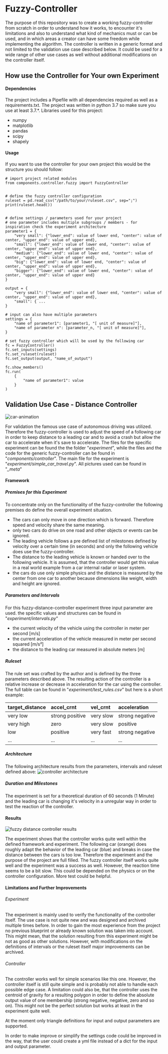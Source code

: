 # Fuzzy-Controller
The purpose of this repository was to create a working fuzzy-controller from scratch in order to understand how it works, to encounter it's limitations and also to understand what kind of mechanics must or can be used, and in which areas a creator can have some freedom while implementing the algorithm. The controller is written in a generic format and not limited to the validation use case described below. It could be used for a wide range of other use cases as well without additional modifications on the controller itself.


## How use the Controller for Your own Experiment
#### Dependencies
The project includes a Pipefile with all dependencies required as well as a requirements.txt. The project was written in python 3.7 so make sure you use at least 3.7.*. Libraries used for this project:

- numpy
- matplotlib
- pandas
- scipy
- shapely

#### Usage

If you want to use the controller for your own project this would be the structure you should follow:
```
# import project related modules
from components.controller.fuzzy import FuzzyController


# define the fuzzy controller configuration
ruleset = pd.read_csv("/path/to/your/ruleset.csv", sep=";")
print(ruleset.head())


# define settings / parameters used for your project
# one parameter includes multiple subgroups / members - for inspiration check the experiment architecture
parameter1 = {
    "very small": {"lower_end": value of lower end, "center": value of center, "upper_end": value of upper end},
    "small": {"lower_end": value of lower end, "center": value of center, "upper_end": value of upper end},
    "medium": {"lower_end": value of lower end, "center": value of center, "upper_end": value of upper end},
    "big": {"lower_end": value of lower end, "center": value of center, "upper_end": value of upper end},
    "bigger": {"lower_end": value of lower end, "center": value of center, "upper_end": value of upper end}
}

output = {
    "very small": {"lower_end": value of lower end, "center": value of center, "upper_end": value of upper end},
    "small": { ...
}

# input can also have multiple parameters 
settings = {
    "name of parameter1": [parameter1, "[ unit of measure]"],
    "name of parameter n": [parameter_n, "[ unit of measure]"],
}

# set fuzzy controller which will be used by the following car
fc = FuzzyController()
fc.set_inputs(settings)
fc.set_ruleset(ruleset)
fc.set_output(output, "name_of_output")

fc.show_members()
fc.run(
    {
        "name of parameter1": value
    }
)
```


## Validation Use Case - Distance Controller
![car-animation](_meta/use_case_cars.gif)


For validation the famous use case of autonomous driving was utilized. Therefore the fuzzy-controller is used to adjust the speed of a following car in order to keep distance to a leading car and to avoid a crash but allow the car to accelerate when it's save to accelerate. The files for the specific experiment can be found the the folder "*experiment*", while the files and the code for the generic fuzzy-controller can be found in "*components/controller*". The main file for the experiment is "*experiment/simple_car_travel.py*". All pictures used can be found in "*_meta*"


#### Framework

##### Premises for this Experiment
To concentrate only on the functionality of the fuzzy-controller the following premises do define the overall experiment situation.

- The cars can only move in one direction which is forward. Therefore speed and velocity share the same meaning.
- only two cars do drive on one road and other objects or events can be ignored.
- The leading vehicle follows a pre defined list of milestones defined by velocity over a certain time (in seconds) and only the following vehicle does use the fuzzy-controller.
- The distance to the leading vehicle is known or handed over to the following vehicle. It is assumed, that the controller would get this value in a real world example from a car internal radar or laser system.
- the cars do use only simple physics and the distance is measured by the center from one car to another because dimensions like weight, width and height are ignored.

##### Parameters and Intervals
For this fuzzy-distance-controller experiment three input parameter are used. the specific values and structures can be found in "*experiment/intervals.py*"
- the current velocity of the vehicle using the controller in meter per second [m/s]
- the current acceleration of the vehicle measured in meter per second squared [m/s²]
- the distance to the leading car measured in absolute meters [m]


##### Ruleset
The rule set was crafted by the author and is defined by the three parameters described above. The resulting action of the controller is a relative increase or decrease in acceleration for the car using the controller.
The full table can be found in "*experiment/test_rules.csv*" but here is a short example:

| target_distance        | accel_crnt           | vel_crnt  | acceleration   |
| -------------          |:-------------        | :-----    |:------         |
| very low               | strong positive      | very slow | strong negative|
| very high              | zero                 | very slow | positive       |
| low                    | positive             | very fast | strong negative|
| ...                    | ...                  | ...       | ...            |


##### Architecture
The following architecture results from the parameters, intervals and ruleset defined above:
![controller architecture](_meta/architecture.png)

##### Duration and Milestones
The experiment is set for a theoretical duration of 60 seconds (1 Minute) and the leading car is changing it's velocity in a unregular way in order to test the reaction of the controller.

#### Results
![fuzzy distance controller results](_meta/experiment.png)

The experiment shows that the controller works quite well within the defined framework and experiment. The following car (orange) does roughly adapt the behavior of the leading car (blue) and breaks in case the distance between the cars is too low. Therefore the experiment and the purpose of the project are full filled. The fuzzy controller itself works quite well and the experiment was a success as well. However, the reaction time seems to be a bit slow. This could be depended on the physics or on the controller configuration. More test could be helpful.

#### Limitations and Further Improvements 

###### Experiment
The experiment is mainly used to verify the functionality of the controller itself. The use case is not quite new and was designed and archived multiple times before. In order to gain the most experience from the project no previous blueprint or already known solution was taken into account. This might mean, that the solution resulting from this experiment might be not as good as other solutions. However, with modifications on the definitions of intervals or the ruleset itself major improvements can be archived.


###### Controller
The controller works well for simple scenarios like this one. However, the controller itself is still quite simple and is probably not able to handle each possible edge case. A limitation could also be, that the controller uses the centroid of gravity for a resulting polygon in order to define the absolute output value of one membership (strong negative, negative, zero and so on). This might not be the perfect solution but works at least in the experiment quite well.

At the moment only triangle definitions for input and output parameters are supported.

In order to make improve or simplify the settings code could be improved in the way, that the user could create a yml file instead of a dict
for the input and output parameter. 
